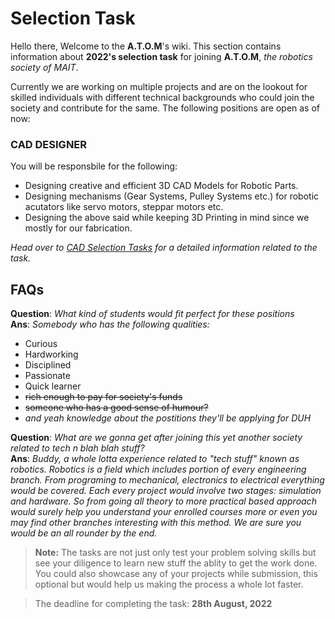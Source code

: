 # Selection Task

Hello there, Welcome to the **A.T.O.M**'s wiki. This section contains information about **2022's selection task** for joining **A.T.O.M**, _the robotics society of MAIT_. 

Currently we are working on multiple projects and are on the lookout for skilled individuals with different technical backgrounds who could join the society and contribute for the same. The following positions are open as of now:

### CAD DESIGNER

You will be responsbile for the following:
 * Designing creative and efficient 3D CAD Models for Robotic Parts.
 * Designing mechanisms (Gear Systems, Pulley Systems etc.) for robotic acutators like servo motors, steppar motors etc.
 * Designing the above said while keeping 3D Printing in mind since we mostly for our fabrication.
 
_Head over to [CAD Selection Tasks](./cad_sel.md) for a detailed information related to the task._

## FAQs

**Question**: _What kind of students would fit perfect for these positions_<br>
**Ans**: _Somebody who has the following qualities:_
- Curious
- Hardworking
- Disciplined
- Passionate
- Quick learner
- ~~rich enough to pay for society's funds~~
- ~~someone who has a good sense of humour?~~
- _and yeah knowledge about the postitions they'll be applying for DUH_

**Question**: _What are we gonna get after joining this yet another society related to tech n blah blah stuff?_<br>
**Ans**: _Buddy, a whole lotta experience related to "tech stuff" known as robotics. Robotics is a field which includes portion of every engineering branch. From programing to mechanical, electronics to electrical everything would be covered. Each every project would involve two stages: simulation and hardware. So from going all theory to more practical based approach would surely help you understand your enrolled courses more or even you may find other branches interesting with this method. We are sure you would be an all rounder by the end._

> **Note:** The tasks are not just only test your problem solving skills but see your diligence to learn new stuff the ablity to get the work done.<br>You could also showcase any of your projects while submission, this optional but would help us making the process a whole lot faster.


> The deadline for completing the task: **28th August, 2022**

